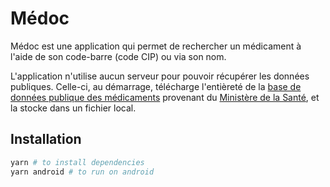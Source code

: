# Médoc

Médoc est une application qui permet de rechercher un médicament à l'aide de son code-barre (code CIP) ou via son nom.

L'application n'utilise aucun serveur pour pouvoir récupérer les données publiques. Celle-ci, au démarrage, télécharge l'entièreté de la [base de données publique des médicaments](http://base-donnees-publique.medicaments.gouv.fr/) provenant du [Ministère de la Santé](https://solidarites-sante.gouv.fr/), et la stocke dans un fichier local.

## Installation

```sh
yarn # to install dependencies
yarn android # to run on android
```
